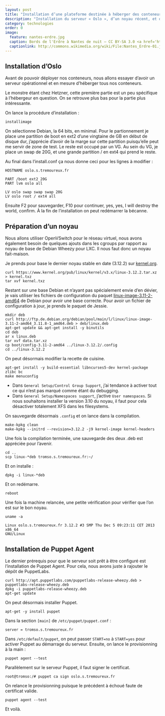 ```yaml
---
layout: post
title: "Installation d’une plateforme destinée à héberger des conteneurs LXC"
description: "Installation du serveur « Oslo », d’un noyau récent, et de Puppet Agent."
category: technologies
order: 0
image:
  feature: nantes-erdre.jpg
  caption: Bords de l'Erdre à Nantes de nuit — CC BY-SA 3.0 <a href='http://commons.wikimedia.org/wiki/User:Pymouss44'>Pymouss44</a>
  captionlink: http://commons.wikimedia.org/wiki/File:Nantes_Erdre-01.jpg?uselang=fr
---
```


## Installation d’Oslo

Avant de pouvoir déployer nos conteneurs, nous allons essayer d’avoir un serveur
opérationnel et en mesure d’héberger tous nos conteneurs.

Le monstre étant chez Hetzner, cette première partie est un peu spécifique à
l’hébergeur en question. On se retrouve plus bas pour la partie plus
intéressante.

On lance la procédure d’installation :

    installimage

On sélectionne Debian, la 64 bits, en minimal. Pour le partionnement je place
une partition de boot en ext2 d’une vingtaine de GB en début de disque dur,
j’apprécie d’avoir de la marge sur cette partition puisqu’elle peut me servir de
zone de test. Le reste est occupé par un VG. Au sein du VG, je place un swap de
20G, et une grande partition / en ext4 qui prend le reste.

Au final dans l’install.conf ça nous donne ceci pour les lignes à modifier :

    HOSTNAME oslo.s.tremoureux.fr
    
    PART /boot ext2 20G
    PART lvm oslo all

    LV oslo swap swap swap 20G
    LV oslo root / ext4 all
    
Ensuite F2 pour sauvegarder, F10 pour continuer, yes, yes, I will destroy the
world, confirm. À la fin de l’installation on peut redémarrer la bécanne.

## Préparation d’un noyau

Nous allons utiliser OpenVSwitch pour le réseau virtuel, nous avons également
besoin de quelques ajouts dans les cgroups par rapport au noyau de base de
Debian Wheezy pour LXC. Il nous faut donc un noyau fait-maison.

Je prends pour base le dernier noyau stable en date (3.12.2) sur
[kernel.org](http://kernel.org).

    curl https://www.kernel.org/pub/linux/kernel/v3.x/linux-3.12.2.tar.xz > kernel.txz
    tar xvf kernel.txz

Restant sur une base Debian et n’ayant pas spécialement envie d’en dévier, je
vais utiliser les fichiers de configuration du paquet
[linux-image-3.11-2-amd64](http://packages.debian.org/fr/jessie/linux-image-3.11-2-amd64)
de Debian pour avoir une base correcte. Pour avoir un fichier de configuration à
jour, je prends le paquet de Jessie.

    mkdir deb
    curl http://ftp.de.debian.org/debian/pool/main/l/linux/linux-image-3.11-2-amd64_3.11.8-1_amd64.deb > deb/linux.deb
    apt-get update && apt-get install -y binutils
    cd deb
    ar x linux.deb
    tar xvf data.tar.xz
    cp boot/config-3.11-2-amd64 ../linux-3.12.2/.config
    cd ../linux-3.12.2

On peut désormais modifier la recette de cuisine.

    apt-get install -y build-essential libncurses5-dev kernel-package zlibc bc
    make menuconfig

* Dans `General Setup/Control Group Support`, j’ai tendance à activer tout ce qui n’est pas marqué comme étant du debugging. 
* Dans `General Setup/Namespaces support`, j’active `User namespaces`. Si nous
  souhaitons installer la version 3.10 du noyau, il faut pour cela désactiver
  totalement XFS dans les filesystems.

On sauvegarde désormais `.config` et on lance dans la compilation.

    make-kpkg clean
    make-kpkg --initrd --revision=3.12.2 -j9 kernel-image kernel-headers
    


Une fois la compilation terminée, une sauvegarde des deux .deb est appréciée
pour l’avenir.

    cd ..
    scp linux-*deb tromso.s.tremoureux.fr:~/

Et on installe :

    dpkg -i linux-*deb
    
Et on redémarre.

    reboot

Une fois la machine relancée, une petite vérification pour vérifier que l’on est
sur le bon noyau.

    uname -a
    
    Linux oslo.s.tremoureux.fr 3.12.2 #3 SMP Thu Dec 5 09:23:11 CET 2013 x86_64
    GNU/Linux
    
## Installation de Puppet Agent

Le dernier prérequis pour que le serveur soit prêt à être configuré est
l’installation de Puppet Agent. Pour cela, nous avons juste à rajouter le dépôt
de PuppetLabs.

    curl http://apt.puppetlabs.com/puppetlabs-release-wheezy.deb > puppetlabs-release-wheezy.deb
    dpkg -i puppetlabs-release-wheezy.deb
    apt-get update

On peut désormais installer Puppet.

    apt-get -y install puppet

Dans la section `[main]` de `/etc/puppet/puppet.conf` :

    server = tromso.s.tremoureux.fr

Dans `/etc/default/puppet`, on peut passer `START=no` à `START=yes` pour activer
Puppet au démarrage du serveur. Ensuite, on lance le provisionning à la main :

    puppet agent --test
    
Parallèlement sur le serveur Puppet, il faut signer le certificat.

    root@tromso:/# puppet ca sign oslo.s.tremoureux.fr
    
On relance le provisionning puisque le précédent à échoué faute de certificat
valide.

    puppet agent --test
    
Et voilà.
